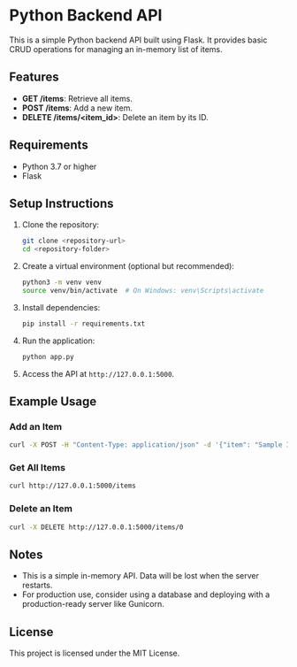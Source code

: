 # Python Backend API

This is a simple Python backend API built using Flask. It provides basic CRUD operations for managing an in-memory list of items.

## Features

- **GET /items**: Retrieve all items.
- **POST /items**: Add a new item.
- **DELETE /items/<item_id>**: Delete an item by its ID.

## Requirements

- Python 3.7 or higher
- Flask

## Setup Instructions

1. Clone the repository:
   ```bash
   git clone <repository-url>
   cd <repository-folder>
   ```

2. Create a virtual environment (optional but recommended):
   ```bash
   python3 -m venv venv
   source venv/bin/activate  # On Windows: venv\Scripts\activate
   ```

3. Install dependencies:
   ```bash
   pip install -r requirements.txt
   ```

4. Run the application:
   ```bash
   python app.py
   ```

5. Access the API at `http://127.0.0.1:5000`.

## Example Usage

### Add an Item
```bash
curl -X POST -H "Content-Type: application/json" -d '{"item": "Sample Item"}' http://127.0.0.1:5000/items
```

### Get All Items
```bash
curl http://127.0.0.1:5000/items
```

### Delete an Item
```bash
curl -X DELETE http://127.0.0.1:5000/items/0
```

## Notes

- This is a simple in-memory API. Data will be lost when the server restarts.
- For production use, consider using a database and deploying with a production-ready server like Gunicorn.

## License

This project is licensed under the MIT License.